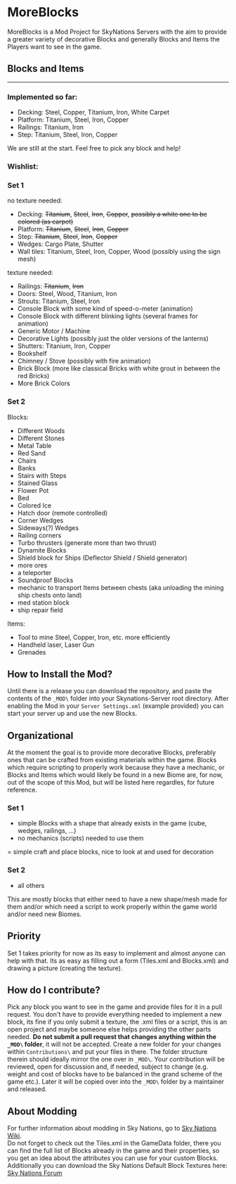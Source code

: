 # MoreBlocks
MoreBlocks is a Mod Project for SkyNations Servers with the aim to provide a greater variety of decorative Blocks and generally Blocks and Items the Players want to see in the game.

## Blocks and Items
---

### Implemented so far:
- Decking: Steel, Copper, Titanium, Iron, White Carpet
- Platform: Titanium, Steel, Iron, Copper
- Railings: Titanium, Iron
- Step: Titanium, Steel, Iron, Copper

We are still at the start. Feel free to pick any block and help!

### Wishlist:
### Set 1
no texture needed:
- Decking: ~~Titanium~~, ~~Steel~~, ~~Iron~~, ~~Copper~~, ~~possibly a white one to be colored (as carpet)~~
- Platform: ~~Titanium~~, ~~Steel~~, ~~Iron~~, ~~Copper~~
- Step: ~~Titanium~~, ~~Steel~~, ~~Iron~~, ~~Copper~~
- Wedges: Cargo Plate, Shutter
- Wall tiles: Titanium, Steel, Iron, Copper, Wood (possibly using the sign mesh)

texture needed:
- Railings: ~~Titanium~~, ~~Iron~~
- Doors: Steel, Wood, Titanium, Iron
- Strouts: Titanium, Steel, Iron
- Console Block with some kind of speed-o-meter (animation)
- Console Block with different blinking lights (several frames for animation)
- Generic Motor / Machine
- Decorative Lights (possibly just the older versions of the lanterns)
- Shutters: Titanium, Iron, Copper
- Bookshelf
- Chimney / Stove (possibly with fire animation)
- Brick Block (more like classical Bricks with white grout in between the red Bricks)
- More Brick Colors

### Set 2
Blocks:
- Different Woods
- Different Stones
- Metal Table
- Red Sand
- Chairs
- Banks
- Stairs with Steps
- Stained Glass
- Flower Pot
- Bed
- Colored Ice
- Hatch door (remote controlled)
- Corner Wedges
- Sideways(?) Wedges
- Railing corners
- Turbo thrusters (generate more than two thrust)
- Dynamite Blocks
- Shield block for Ships (Deflector Shield / Shield generator)
- more ores
- a teleporter
- Soundproof Blocks
- mechanic to transport Items between chests (aka unloading the mining ship chests onto land)
- med station block
- ship repair field

Items:
- Tool to mine Steel, Copper, Iron, etc. more efficiently
- Handheld laser, Laser Gun
- Grenades

## How to Install the Mod?

Until there is a release you can download the repository, and paste the contents of the `_MOD\` folder into your Skynations-Server root directory. After enabling the Mod in your `Server Settings.xml` (example provided) you can start your server up and use the new Blocks.

## Organizational

At the moment the goal is to provide more decorative Blocks, preferably ones that can be crafted from existing materials within the game. Blocks which require scripting to properly work because they have a mechanic, or Blocks and Items which would likely be found in a new Biome are, for now, out of the scope of this Mod, but will be listed here regardles, for future reference. 

### Set 1
- simple Blocks with a shape that already exists in the game (cube, wedges, railings, ...)
- no mechanics (scripts) needed to use them

= simple craft and place blocks, nice to look at and used for decoration
### Set 2
- all others

This are mostly blocks that either need to have a new shape/mesh made for them and/or which need a script to work properly within the game world and/or need new Biomes.

## Priority
Set 1 takes priority for now as its easy to implement and almost anyone can help with that. Its as easy as filling out a form (Tiles.xml and Blocks.xml) and drawing a picture (creating the texture).

## How do I contribute?
Pick any block you want to see in the game and provide files for it in a pull request. You don't have to provide everything needed to implement a new block, its fine if you only submit a texture, the .xml files or a script, this is an open project and maybe someone else helps providing the other parts needed.
**Do not submit a pull request that changes anything within the `_MOD\` folder**, it will not be accepted. Create a new folder for your changes within `Contributions\` and put your files in there. The folder structure therein should ideally mirror the one over in `_MOD\`. Your contribution will be reviewed, open for discussion and, if needed, subject to change (e.g. weight and cost of blocks have to be balanced in the grand scheme of the game etc.). Later it will be copied over into the `_MOD\` folder by a maintainer and released. 

## About Modding
For further information about modding in Sky Nations, go to [Sky Nations Wiki](http://wiki.skynations.net/doku.php?id=modding "Sky Nations Wiki - Modding").  
Do not forget to check out the Tiles.xml in the GameData folder, there you can find the full list of Blocks already in the game and their properties, so you get an idea about the attributes you can use for your custom Blocks.
Additionally you can download the Sky Nations Default Block Textures here: [Sky Nations Forum](http://skynations.net/community/viewtopic.php?f=11&t=879 "Sky Nations Forum - Sky Nations Default Textures - For making new texture packs")
